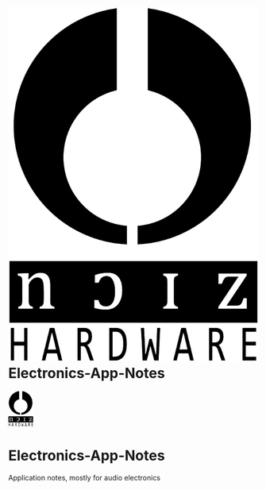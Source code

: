 # ![noizHARDWARE logo](/common/nhfull_tiny.png) Electronics-App-Notes







<img src="/common/nhfull_tiny.png" alt="noizHARDWARE logo" width="50"/>

# Electronics-App-Notes

Application notes, mostly for audio electronics

